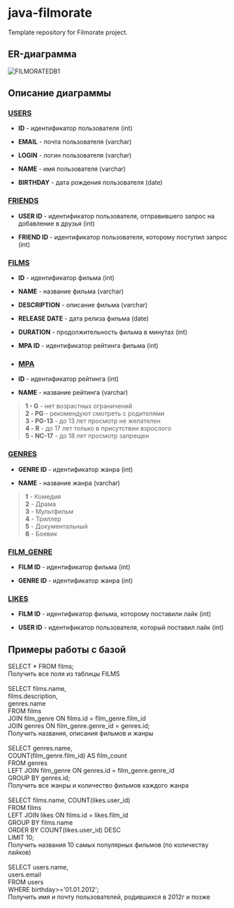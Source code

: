 # java-filmorate
Template repository for Filmorate project.
## ER-диаграмма

![FILMORATEDB1](https://github.com/user-attachments/assets/23de5f18-f9a9-4fe7-8aa0-01384b8d05b0)

## Описание диаграммы

### <ins>USERS</ins>

- **ID** - идентификатор пользователя (int)

- **EMAIL** - почта пользователя (varchar)

- **LOGIN** - логин пользователя (varchar)

- **NAME** - имя пользователя (varchar)

- **BIRTHDAY** - дата рождения пользователя (date)

### <ins>FRIENDS</ins>

- **USER ID** - идентификатор пользователя, отправившего запрос на добавление в друзья (int)

- **FRIEND ID** - идентификатор пользователя, которому поступил запрос (int)

### <ins>FILMS</ins>

- **ID** - идентификатор фильма (int)

- **NAME** - название фильма (varchar)

- **DESCRIPTION** - описание фильма (varchar)

- **RELEASE DATE** - дата релиза фильма (date)

- **DURATION** - продолжительность фильма в минутах (int)

- **MPA ID** - идентификатор рейтинга фильма (int)

- ### <ins>MPA</ins>

- **ID** - идентификатор рейтинга (int)

- **NAME** - название рейтинга (varchar)

> **1 - G** - нет возрастных ограничений\
**2 - PG** - рекомендуют смотреть с родителями\
**3 - PG-13** - до 13 лет просмотр не желателен\
**4 - R** - до 17 лет только в присутствии взрослого\
**5 - NC-17** - до 18 лет просмотр запрещен


### <ins>GENRES</ins>

- **GENRE ID** - идентификатор жанра (int)

- **NAME** - название жанра (varchar)

> **1** - Комедия\
**2** - Драма\
**3** - Мультфильм\
**4** - Триллер\
**5** - Документальный\
**6** - Боевик

### <ins>FILM_GENRE</ins>

- **FILM ID** - идентификатор фильма (int)

- **GENRE ID** - идентификатор жанра (int)

### <ins>LIKES</ins>

- **FILM ID** - идентификатор фильма, которому поставили лайк (int)

- **USER ID** - идентификатор пользователя, который поставил лайк (int)


## Примеры работы с базой
SELECT * FROM films;<br />
Получить все поля из таблицы FILMS<br />
<br />
SELECT films.name,<br />
films.description,<br />
genres.name <br />
FROM films<br />
JOIN film_genre ON films.id = film_genre.film_id<br />
JOIN genres ON film_genre.genre_id = genres.id;<br />
Получить названия, описания фильмов и жанры<br />
<br />
SELECT genres.name,<br />
COUNT(film_genre.film_id) AS film_count<br />
FROM genres<br />
LEFT JOIN film_genre ON genres.id = film_genre.genre_id<br />
GROUP BY genres.id;<br />
Получить все жанры и количество фильмов каждого жанра<br />
<br />
SELECT films.name, COUNT(likes.user_id)<br />
FROM films <br />
LEFT JOIN likes ON films.id = likes.film_id<br />
GROUP BY films.name<br />
ORDER BY COUNT(likes.user_id) DESC<br />
LIMIT 10;<br />
Получить названия 10 самых популярных фильмов (по количеству лайков)<br />
<br />
SELECT users.name,<br />
users.email<br />
FROM users<br />
WHERE birthday>='01.01.2012';<br />
Получить имя и почту пользователей, родившихся в 2012г и позже<br />
